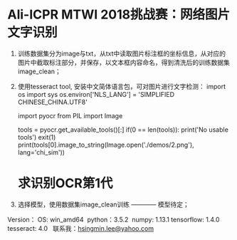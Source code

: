 # Ali-ICPR MTWI 2018挑战赛：网络图片文字识别

1. 训练数据集分为image与txt，从txt中读取图片标注框的坐标信息，从对应的图片中截取标注部分，并保存，以文本框内容命名，得到清洗后的训练数据集image_clean；

2. 使用tesseract tool, 安装中文简体语言包，可对图片进行文字检测：
	import os
	import sys
	os.environ['NLS_LANG'] = 'SIMPLIFIED CHINESE_CHINA.UTF8'
	
	import pyocr
	from PIL import Image
	
	tools = pyocr.get_available_tools()[:]
	if(0 == len(tools)):
		print('No usable tools')
		exit(1)
	print(tools[0].image_to_string(Image.open('./demos/2.png'), lang='chi_sim'))
	# 求识别OCR第1代

3. 选择模型，使用数据集image_clean训练 ———— 模型待定；

Version：
  OS: win_amd64
  python：3.5.2
  numpy: 1.13.1
  tensorflow: 1.4.0
  tesseract: 4.0
  
联系我：hsingmin.lee@yahoo.com

